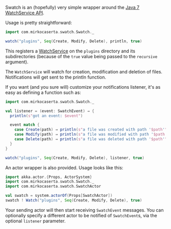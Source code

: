 
Swatch is an (hopefully) very simple wrapper around the
[Java 7 WatchService API](http://docs.oracle.com/javase/tutorial/essential/io/notification.html).

Usage is pretty straightforward:

```scala
import com.mirkocaserta.swatch.Swatch._

watch("plugins", Seq(Create, Modify, Delete), println, true)
```

This registers a [WatchService](http://docs.oracle.com/javase/7/docs/api/java/nio/file/WatchService.html)
on the `plugins` directory and its subdirectories (because of
the `true` value being passed to the `recursive` argument).

The `WatchService` will watch for creation, modification and
deletion of files. Notifications will get sent to the println
function.

If you want (and you sure will) customize your notifications
listener, it's as easy as defining a function such as:

```scala
import com.mirkocaserta.swatch.Swatch._

val listener = (event: SwatchEvent) ⇒ {
  println(s"got an event: $event")

  event match {
    case Create(path) ⇒ println(s"a file was created with path '$path'")
    case Modify(path) ⇒ println(s"a file was modified with path '$path'")
    case Delete(path) ⇒ println(s"a file was deleted with path '$path'")
  }
}

watch("plugins", Seq(Create, Modify, Delete), listener, true)
```

An actor wrapper is also provided. Usage looks like this:

```scala
import akka.actor.{Props, ActorSystem}
import com.mirkocaserta.swatch.Swatch._
import com.mirkocaserta.swatch.SwatchActor

val swatch = system.actorOf(Props[SwatchActor])
swatch ! Watch("plugins", Seq(Create, Modify, Delete), true)
```

Your sending actor will then start receiving `SwatchEvent`
messages. You can optionally specify a different actor to
be notified of `SwatchEvent`s, via the optional `listener`
parameter.